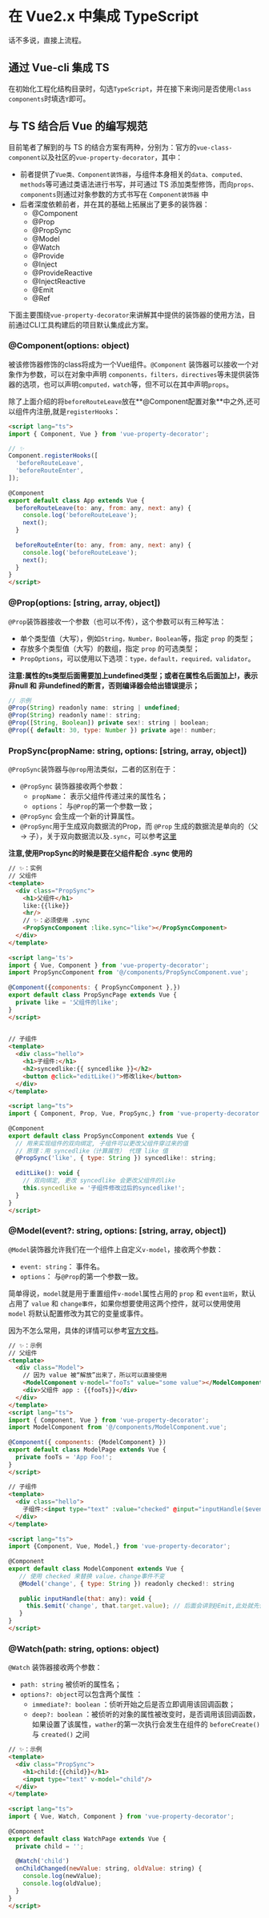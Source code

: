 # 在 Vue2.x 中集成 TypeScript

话不多说，直接上流程。



## 通过 Vue-cli 集成 TS

在初始化工程化结构目录时，勾选`TypeScript`，并在接下来询问是否使用`class components`时填选`Y`即可。



## 与 TS 结合后 Vue 的编写规范

目前笔者了解到的与 TS 的结合方案有两种，分别为：官方的`vue-class-component`以及社区的`vue-property-decorator`，其中：

* 前者提供了`Vue类、Component装饰器`，与组件本身相关的`data、computed、methods`等可通过类语法进行书写，并可通过 TS 添加类型修饰，而向`props、components`则通过对象参数的方式书写在 `Component装饰器` 中
* 后者深度依赖前者，并在其的基础上拓展出了更多的装饰器：
  - @Component
  - @Prop
  - @PropSync
  - @Model
  - @Watch
  - @Provide
  - @Inject
  - @ProvideReactive
  - @InjectReactive
  - @Emit
  - @Ref

下面主要围绕`vue-property-decorator`来讲解其中提供的装饰器的使用方法，目前通过CLI工具构建后的项目默认集成此方案。



### @Component(options: object)

被该修饰器修饰的class将成为一个Vue组件。`@Component` 装饰器可以接收一个对象作为参数，可以在对象中声明 `components，filters，directives`等未提供装饰器的选项，也可以声明`computed，watch`等，但不可以在其中声明`props`。



除了上面介绍的将`beforeRouteLeave`放在**@Component配置对象**中之外,还可以组件内注册,就是`registerHooks`：

```html
<script lang="ts">
import { Component, Vue } from 'vue-property-decorator';

// ✨
Component.registerHooks([
  'beforeRouteLeave',
  'beforeRouteEnter',
]);
 
@Component
export default class App extends Vue {
  beforeRouteLeave(to: any, from: any, next: any) {
    console.log('beforeRouteLeave');
    next();
  }
 
  beforeRouteEnter(to: any, from: any, next: any) {
    console.log('beforeRouteLeave');
    next();
  }
}
</script>
```



### @Prop(options: [string, array, object])

`@Prop`装饰器接收一个参数（也可以不传），这个参数可以有三种写法：

- 单个类型值（大写），例如`String，Number，Boolean`等，指定 `prop` 的类型；
- 存放多个类型值（大写）的数组，指定 `prop` 的可选类型；
- `PropOptions`，可以使用以下选项：`type，default，required，validator`。

**注意:属性的ts类型后面需要加上undefined类型；或者在属性名后面加上!，表示非null 和 非undefined的断言，否则编译器会给出错误提示；**

```js
// 示例
@Prop(String) readonly name: string | undefined;
@Prop(String) readonly name!: string;
@Prop([String, Boolean]) private sex!: string | boolean;
@Prop({ default: 30, type: Number }) private age!: number;
```



### PropSync(propName: string, options: [string, array, object])

`@PropSync`装饰器与`@prop`用法类似，二者的区别在于：

- `@PropSync` 装饰器接收两个参数：
  * `propName`： 表示父组件传递过来的属性名；
  * `options`： 与`@Prop`的第一个参数一致；
- `@PropSync` 会生成一个新的计算属性。
- `@PropSync`用于生成双向数据流的Prop，而 `@Prop` 生成的数据流是单向的（父 -> 子），关于双向数据流以及`.sync`，可以参考[这里](https://github.com/guapi233/Blog/issues/25)

**注意,使用PropSync的时候是要在父组件配合 .sync 使用的**

```html
// ✨：实例
// 父组件
<template>
  <div class="PropSync">
    <h1>父组件</h1>
    like:{{like}}
    <hr/>
    // ✨：必须使用 .sync
    <PropSyncComponent :like.sync="like"></PropSyncComponent>
  </div>
</template>
 
<script lang='ts'>
import { Vue, Component } from 'vue-property-decorator';
import PropSyncComponent from '@/components/PropSyncComponent.vue';
 
@Component({components: { PropSyncComponent },})
export default class PropSyncPage extends Vue {
  private like = '父组件的like';
}
</script>
 

// 子组件
<template>
  <div class="hello">
    <h1>子组件:</h1>
    <h2>syncedlike:{{ syncedlike }}</h2>
    <button @click="editLike()">修改like</button>
  </div>
</template>
 
<script lang="ts">
import { Component, Prop, Vue, PropSync,} from 'vue-property-decorator';
 
@Component
export default class PropSyncComponent extends Vue {
  // 用来实现组件的双向绑定, 子组件可以更改父组件穿过来的值
  // 原理：用 syncedlike（计算属性） 代理 like 值
  @PropSync('like', { type: String }) syncedlike!: string;
 
  editLike(): void {
    // 双向绑定, 更改 syncedlike 会更改父组件的like
    this.syncedlike = '子组件修改过后的syncedlike!'; 
  }
}
</script>
```



### @Model(event?: string, options: [string, array, object])

`@Model`装饰器允许我们在一个组件上自定义`v-model`，接收两个参数：

- `event: string`： 事件名。
- `options`： 与`@Prop`的第一个参数一致。

简单得说，`model`就是用于重置组件`v-model`属性占用的 `prop` 和 `event监听`，默认占用了 `value` 和 `change事件`，如果你想要使用这两个控件，就可以使用使用 `model` 将默认配置修改为其它的变量或事件。

因为不怎么常用，具体的详情可以参考[官方文档](https://cn.vuejs.org/v2/api/#model)。

```html
// ✨：示例
// 父组件
<template>
  <div class="Model">
    // 因为 value 被“解放”出来了，所以可以直接使用
    <ModelComponent v-model="fooTs" value="some value"></ModelComponent>
    <div>父组件 app : {{fooTs}}</div>
  </div>
</template>
<script lang="ts">
import { Component, Vue } from 'vue-property-decorator';
import ModelComponent from '@/components/ModelComponent.vue';
 
@Component({ components: {ModelComponent} })
export default class ModelPage extends Vue {
  private fooTs = 'App Foo!';
}
</script>
 
// 子组件
<template>
  <div class="hello">
    子组件:<input type="text" :value="checked" @input="inputHandle($event)"/>
  </div>
</template>
 
<script lang="ts">
import {Component, Vue, Model,} from 'vue-property-decorator';
 
@Component
export default class ModelComponent extends Vue {
   // 使用 checked 来替换 value，change事件不变
   @Model('change', { type: String }) readonly checked!: string
 
   public inputHandle(that: any): void {
     this.$emit('change', that.target.value); // 后面会讲到@Emit,此处就先使用this.$emit代替
   }
}
</script>
```



### @Watch(path: string, options: object) 

`@Watch` 装饰器接收两个参数：

- `path: string` 被侦听的属性名；
- `options?: object`可以包含两个属性 ：
  * `immediate?: boolean` ：侦听开始之后是否立即调用该回调函数；
  * `deep?: boolean` ：被侦听的对象的属性被改变时，是否调用该回调函数，如果设置了该属性，`wather`的第一次执行会发生在组件的 `beforeCreate()` 与 `created()` 之间

```html
// ✨：示例
<template>
  <div class="PropSync">
    <h1>child:{{child}}</h1>
    <input type="text" v-model="child"/>
  </div>
</template>
 
<script lang="ts">
import { Vue, Watch, Component } from 'vue-property-decorator';
 
@Component
export default class WatchPage extends Vue {
  private child = '';
 
  @Watch('child')
  onChildChanged(newValue: string, oldValue: string) {
    console.log(newValue);
    console.log(oldValue);
  }
}
</script>
```



